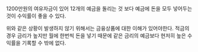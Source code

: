 1200만원의 여유자금이 있어 12개의 예금을 돌리는 것 보다 예금에 돈을 모두 넣어두는 것이 수익률이 좋을 수 있다.

위와 같은 상황이 발생하지 않기 위해서는 금융상품에 대한 이해가 있어야한다.
적금의 경우 금리가 높지만 월에 한번씩 돈을 넣기 때문에 같은 금리의 예금보다 현저히 높은 수익률을 기록할 수 밖에 없다.

